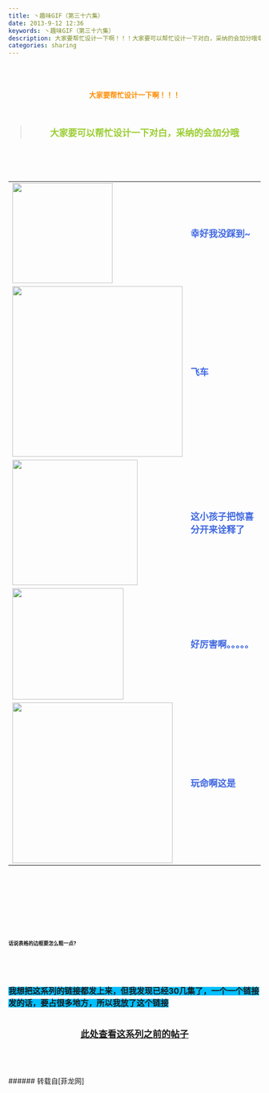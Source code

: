 ```yaml
---
title: 丶趣味GIF（第三十六集）
date: 2013-9-12 12:36
keywords: 丶趣味GIF（第三十六集）
description: 大家要帮忙设计一下啊！！！大家要可以帮忙设计一下对白，采纳的会加分哦幸好我没踩到~飞车这小孩子把惊喜分开来诠释了好厉害啊。。。。。 玩命啊这是话说表格的边框要怎么粗一点?我想把这系列的链接都发上来，但我发现已经30几集了，一个一个链接发的话，要占很多地方，所以我放了这个链接此处查看这系列之前的帖子
categories: sharing
---
```

<td class="t_f" id="postmessage_48091">

<br/>
<br/>
<div align="center"><strong><font color="#ff8c00"><br/>
</font></strong></div><div align="center"><strong><font color="#ff8c00">大家要帮忙设计一下啊！！！</font></strong></div><br/>
<strong><font size="4"><br/>
</font></strong><div align="center"><div class="quote"><blockquote><strong><font size="4"><font color="#9acd32">大家要可以帮忙设计一下对白，采纳的会加分哦</font></font></strong><img alt="" border="0" onclick="" onmouseover="" smilieid="98" src="static/image/smiley/qiubilong/14.gif"/></blockquote></div><br/>
<strong><font size="4"><br/>
</font></strong><br/>
<table cellspacing="0" class="t_table"><tr><td>

<img aid="19245" class="zoom" data-cf-modified-a27af8d2ada3b8f46d99a33d-="" file="data/attachment/forum/201309/11/123210tmiyhhmwyizyiteu.gif" id="aimg_19245" inpost="1" onclick="" onmouseover="" src="http://www.flw.ph/data/attachment/forum/201309/11/123210tmiyhhmwyizyiteu.gif" width="200" zoomfile="data/attachment/forum/201309/11/123210tmiyhhmwyizyiteu.gif"/>


</td><td><font size="4"><font color="#4169e1"><strong>幸好我没踩到~</strong></font></font><img alt="" border="0" onclick="" onmouseover="" smilieid="249" src="static/image/smiley/Xiongmao/24.gif"/></td></tr><tr><td>

<img aid="19241" class="zoom" data-cf-modified-a27af8d2ada3b8f46d99a33d-="" file="data/attachment/forum/201309/11/123123h0mvuwuqyau28jaz.gif" id="aimg_19241" inpost="1" onclick="" onmouseover="" src="http://www.flw.ph/data/attachment/forum/201309/11/123123h0mvuwuqyau28jaz.gif" width="340" zoomfile="data/attachment/forum/201309/11/123123h0mvuwuqyau28jaz.gif"/>


</td><td><font size="4"><font color="#4169e1"><strong>飞车</strong></font></font><img alt="" border="0" onclick="" onmouseover="" smilieid="249" src="static/image/smiley/Xiongmao/24.gif"/></td></tr><tr><td>

<img aid="19243" class="zoom" data-cf-modified-a27af8d2ada3b8f46d99a33d-="" file="data/attachment/forum/201309/11/123143g53002alhym133s2.gif" id="aimg_19243" inpost="1" onclick="" onmouseover="" src="http://www.flw.ph/data/attachment/forum/201309/11/123143g53002alhym133s2.gif" width="250" zoomfile="data/attachment/forum/201309/11/123143g53002alhym133s2.gif"/>


</td><td><font size="4"><font color="#4169e1"><strong>这小孩子把惊喜分开来诠释了</strong></font></font><img alt="" border="0" onclick="" onmouseover="" smilieid="294" src="static/image/smiley/qq/3.gif"/></td></tr><tr><td>

<img aid="19242" class="zoom" data-cf-modified-a27af8d2ada3b8f46d99a33d-="" file="data/attachment/forum/201309/11/123135ef7mmfn9bcpxp93j.gif" id="aimg_19242" inpost="1" onclick="" onmouseover="" src="http://www.flw.ph/data/attachment/forum/201309/11/123135ef7mmfn9bcpxp93j.gif" width="222" zoomfile="data/attachment/forum/201309/11/123135ef7mmfn9bcpxp93j.gif"/>


</td><td><font size="4"><font color="#4169e1"><strong>好厉害啊。。。。。 </strong></font></font><img alt="" border="0" onclick="" onmouseover="" smilieid="292" src="static/image/smiley/qq/10.gif"/></td></tr><tr><td>

<img aid="19244" class="zoom" data-cf-modified-a27af8d2ada3b8f46d99a33d-="" file="data/attachment/forum/201309/11/123208v4cd464s1bddzsgb.gif" id="aimg_19244" inpost="1" onclick="" onmouseover="" src="http://www.flw.ph/data/attachment/forum/201309/11/123208v4cd464s1bddzsgb.gif" width="320" zoomfile="data/attachment/forum/201309/11/123208v4cd464s1bddzsgb.gif"/>


</td><td><font size="4"><font color="#4169e1"><strong>玩命啊这是</strong></font></font><img alt="" border="0" onclick="" onmouseover="" smilieid="249" src="static/image/smiley/Xiongmao/24.gif"/><br/>
</td></tr></table></div><strong><font size="4"><strong><font size="4"><br/>
</font></strong></font><br/>
<br/>
<div align="center"><font size="4"><img alt="" border="0" onclick="" onmouseover="" smilieid="249" src="static/image/smiley/Xiongmao/24.gif"/></font></div><font size="4"><strong><font size="4"><br/>
</font></strong></font><br/>
<font size="4"><strong><font size="4"><br/>
</font></strong></font><br/>
<font size="1">话说表格的边框要怎么粗一点?</font></strong><strong><font size="1"><br/>
</font></strong><br/>
<strong><font size="1"><br/>
</font></strong><br/>
<strong><font size="1"><br/>
</font></strong><br/>
<strong><font style="background-color:rgb(0, 191, 255)"><font size="3">我想把这系列的链接都发上来，但我发现已经30几集了，一个一个链接发的话，要占很多地方，所以我放了这个链接</font></font></strong><strong><font style="background-color:rgb(0, 191, 255)"><font size="3"><br/>
</font></font></strong><br/>
<strong><font style="background-color:rgb(0, 191, 255)"><font size="3"><br/>
<div align="center"><img alt="" border="0" onclick="" onmouseover="" smilieid="249" src="static/image/smiley/Xiongmao/24.gif"/><font size="4"><font color="#ff0000"><strong><a href="http://www.flw.ph/home.php?mod=space&amp;uid=41&amp;do=thread&amp;view=me&amp;from=space" target="_blank">此处查看这系列之前的帖子</a></strong></font></font><img alt="" border="0" onclick="" onmouseover="" smilieid="249" src="static/image/smiley/Xiongmao/24.gif"/></div><br/>
</font></font></strong><br/>
<br/>
<br/>
</td>
###### 转载自[菲龙网]